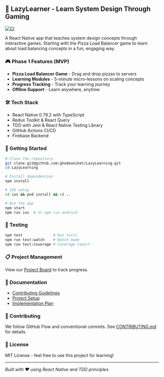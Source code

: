 ## 🚀 LazyLearner - Learn System Design Through Gaming

[![CI](https://github.com/ghodeaniket/LazyLearning/actions/workflows/ci.yml/badge.svg)](https://github.com/ghodeaniket/LazyLearning/actions/workflows/ci.yml)

A React Native app that teaches system design concepts through interactive games. Starting with the Pizza Load Balancer game to learn about load balancing concepts in a fun, engaging way.

### 🎮 Phase 1 Features (MVP)
- **Pizza Load Balancer Game** - Drag and drop pizzas to servers
- **Learning Modules** - 5-minute micro-lessons on scaling concepts
- **Progress Tracking** - Track your learning journey
- **Offline Support** - Learn anywhere, anytime

### 🛠️ Tech Stack
- React Native 0.79.2 with TypeScript
- Redux Toolkit & React Query
- TDD with Jest & React Native Testing Library
- GitHub Actions CI/CD
- Firebase Backend

### 📱 Getting Started
```bash
# Clone the repository
git clone git@github.com:ghodeaniket/LazyLearning.git
cd LazyLearning

# Install dependencies
npm install

# iOS setup
cd ios && pod install && cd ..

# Run the app
npm start
npm run ios  # or npm run android
```

### 🧪 Testing
```bash
npm test              # Run tests
npm run test:watch    # Watch mode
npm run test:coverage # Coverage report
```

### 📋 Project Management
View our [Project Board](https://github.com/ghodeaniket/LazyLearning/projects/1) to track progress.

### 📄 Documentation
- [Contributing Guidelines](CONTRIBUTING.md)
- [Project Setup](PROJECT_SETUP.md)
- [Implementation Plan](https://github.com/ghodeaniket/LazyLearning/blob/main/lazy-learner-implementation-plan-v2.md)

### 🤝 Contributing
We follow GitHub Flow and conventional commits. See [CONTRIBUTING.md](CONTRIBUTING.md) for details.

### 📝 License
MIT License - feel free to use this project for learning!

---
*Built with ❤️ using React Native and TDD principles*